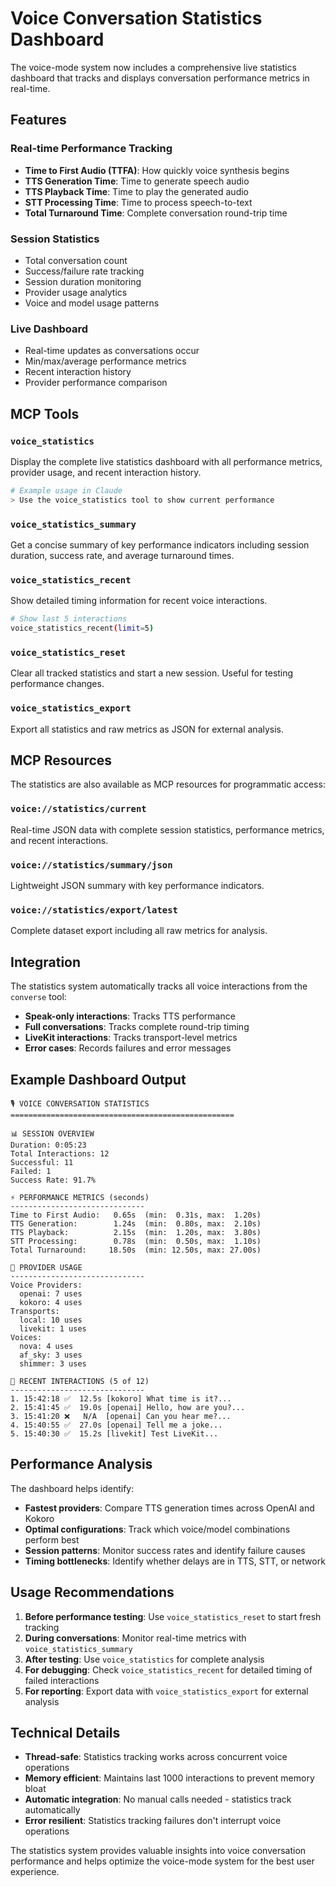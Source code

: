 # Voice Conversation Statistics Dashboard

The voice-mode system now includes a comprehensive live statistics dashboard that tracks and displays conversation performance metrics in real-time.

## Features

### Real-time Performance Tracking
- **Time to First Audio (TTFA)**: How quickly voice synthesis begins
- **TTS Generation Time**: Time to generate speech audio
- **TTS Playback Time**: Time to play the generated audio
- **STT Processing Time**: Time to process speech-to-text
- **Total Turnaround Time**: Complete conversation round-trip time

### Session Statistics
- Total conversation count
- Success/failure rate tracking
- Session duration monitoring
- Provider usage analytics
- Voice and model usage patterns

### Live Dashboard
- Real-time updates as conversations occur
- Min/max/average performance metrics
- Recent interaction history
- Provider performance comparison

## MCP Tools

### `voice_statistics`
Display the complete live statistics dashboard with all performance metrics, provider usage, and recent interaction history.

```bash
# Example usage in Claude
> Use the voice_statistics tool to show current performance
```

### `voice_statistics_summary`
Get a concise summary of key performance indicators including session duration, success rate, and average turnaround times.

### `voice_statistics_recent`
Show detailed timing information for recent voice interactions.

```bash
# Show last 5 interactions
voice_statistics_recent(limit=5)
```

### `voice_statistics_reset`
Clear all tracked statistics and start a new session. Useful for testing performance changes.

### `voice_statistics_export`
Export all statistics and raw metrics as JSON for external analysis.

## MCP Resources

The statistics are also available as MCP resources for programmatic access:

### `voice://statistics/current`
Real-time JSON data with complete session statistics, performance metrics, and recent interactions.

### `voice://statistics/summary/json`
Lightweight JSON summary with key performance indicators.

### `voice://statistics/export/latest`
Complete dataset export including all raw metrics for analysis.

## Integration

The statistics system automatically tracks all voice interactions from the `converse` tool:

- **Speak-only interactions**: Tracks TTS performance
- **Full conversations**: Tracks complete round-trip timing
- **LiveKit interactions**: Tracks transport-level metrics
- **Error cases**: Records failures and error messages

## Example Dashboard Output

```
🎙️ VOICE CONVERSATION STATISTICS
==================================================

📊 SESSION OVERVIEW
Duration: 0:05:23
Total Interactions: 12
Successful: 11
Failed: 1
Success Rate: 91.7%

⚡ PERFORMANCE METRICS (seconds)
------------------------------
Time to First Audio:   0.65s  (min:  0.31s, max:  1.20s)
TTS Generation:        1.24s  (min:  0.80s, max:  2.10s)
TTS Playback:          2.15s  (min:  1.20s, max:  3.80s)
STT Processing:        0.78s  (min:  0.50s, max:  1.10s)
Total Turnaround:     18.50s  (min: 12.50s, max: 27.00s)

🔧 PROVIDER USAGE
------------------------------
Voice Providers:
  openai: 7 uses
  kokoro: 4 uses
Transports:
  local: 10 uses
  livekit: 1 uses
Voices:
  nova: 4 uses
  af_sky: 3 uses
  shimmer: 3 uses

📝 RECENT INTERACTIONS (5 of 12)
------------------------------
1. 15:42:18 ✅  12.5s [kokoro] What time is it?...
2. 15:41:45 ✅  19.0s [openai] Hello, how are you?...
3. 15:41:20 ❌   N/A  [openai] Can you hear me?...
4. 15:40:55 ✅  27.0s [openai] Tell me a joke...
5. 15:40:30 ✅  15.2s [livekit] Test LiveKit...
```

## Performance Analysis

The dashboard helps identify:

- **Fastest providers**: Compare TTS generation times across OpenAI and Kokoro
- **Optimal configurations**: Track which voice/model combinations perform best
- **Session patterns**: Monitor success rates and identify failure causes
- **Timing bottlenecks**: Identify whether delays are in TTS, STT, or network

## Usage Recommendations

1. **Before performance testing**: Use `voice_statistics_reset` to start fresh tracking
2. **During conversations**: Monitor real-time metrics with `voice_statistics_summary`
3. **After testing**: Use `voice_statistics` for complete analysis
4. **For debugging**: Check `voice_statistics_recent` for detailed timing of failed interactions
5. **For reporting**: Export data with `voice_statistics_export` for external analysis

## Technical Details

- **Thread-safe**: Statistics tracking works across concurrent voice operations
- **Memory efficient**: Maintains last 1000 interactions to prevent memory bloat
- **Automatic integration**: No manual calls needed - statistics track automatically
- **Error resilient**: Statistics tracking failures don't interrupt voice operations

The statistics system provides valuable insights into voice conversation performance and helps optimize the voice-mode system for the best user experience.